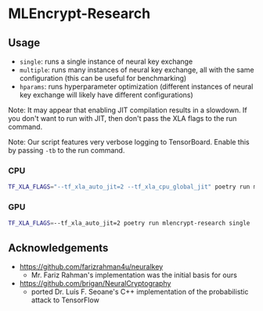 # MLEncrypt-Research

## Usage

-   `single`: runs a single instance of neural key exchange
-   `multiple`: runs many instances of neural key exchange, all with the same configuration (this can be useful for benchmarking)
-   `hparams`: runs hyperparameter optimization (different instances of neural key exchange will likely have different configurations)

Note: It may appear that enabling JIT compilation results in a slowdown. If you don't want to run with JIT, then don't pass the XLA flags to the run command.

Note: Our script features very verbose logging to TensorBoard. Enable this by passing `-tb` to the run command.

### CPU

```zsh
TF_XLA_FLAGS="--tf_xla_auto_jit=2 --tf_xla_cpu_global_jit" poetry run mlencrypt-research single
```

### GPU

```zsh
TF_XLA_FLAGS=--tf_xla_auto_jit=2 poetry run mlencrypt-research single
```

## Acknowledgements

-   <https://github.com/farizrahman4u/neuralkey>
    -   Mr. Fariz Rahman's implementation was the initial basis for ours
-   <https://github.com/brigan/NeuralCryptography>
    -   ported Dr. Luís F. Seoane's C++ implementation of the probabilistic attack to TensorFlow
